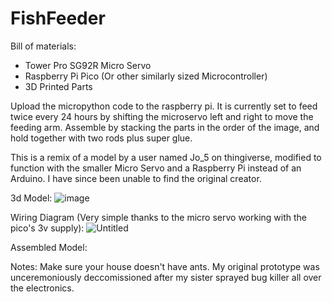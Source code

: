# FishFeeder
Bill of materials:
  - Tower Pro SG92R Micro Servo
  - Raspberry Pi Pico (Or other similarly sized Microcontroller)
  - 3D Printed Parts

Upload the micropython code to the raspberry pi. It is currently set to feed twice every 24 hours by shifting the microservo left and right to move the feeding arm. Assemble by stacking the parts in the order of the image, and hold together with two rods plus super glue. 

This is a remix of a model by a user named Jo_5 on thingiverse, modified to function with the smaller Micro Servo and a Raspberry Pi instead of an Arduino. I have since been unable to find the original creator. 

3d Model:
![image](https://github.com/twu425/FishFeeder/assets/82834362/83645ba7-40c2-46b4-bece-5e6480f82c7e)

Wiring Diagram (Very simple thanks to the micro servo working with the pico's 3v supply):
![Untitled](https://github.com/twu425/FishFeeder/assets/82834362/24f26dfc-354d-4960-bc85-1cc4a62ddd98)

Assembled Model:


Notes: Make sure your house doesn't have ants. My original prototype was unceremoniously deccomissioned after my sister sprayed bug killer all over the electronics. 
